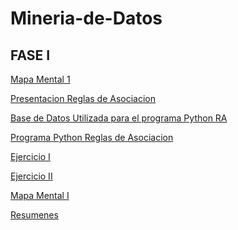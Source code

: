 # Mineria-de-Datos
## FASE I
[Mapa Mental 1](https://github.com/EvelynTrejoRodriguez/Mineria-de-Datos/blob/master/Mapa_Mental_1_%5B1811917%5D.pdf)

[Presentacion Reglas de Asociacion](https://github.com/FernandoGonzalezC/MineriadeDatos/blob/master/Presentaci%C3%B3n_Reglas%20de%20asociaci%C3%B3n_002.pdf)

[Base de Datos Utilizada para el programa Python RA](https://github.com/FernandoGonzalezC/MineriadeDatos/blob/master/Base%20de%20Datos.csv)

[Programa Python Reglas de Asociacion](https://github.com/FernandoGonzalezC/MineriadeDatos/blob/master/Reglas_de_Asociacion.ipynb)

[Ejercicio I]()

[Ejercicio II]()

[Mapa Mental I]()

[Resumenes]()

